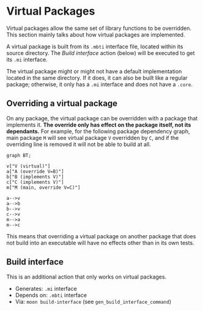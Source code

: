 # Virtual Packages

Virtual packages allow the same set of library functions to be overridden.
This section mainly talks about how virtual packages are implemented.

A virtual package is built from its `.mbti` interface file,
located within its source directory.
The _Build interface_ action (below) will be executed to get its `.mi` interface.

The virtual package might or might not have a default implementation located in the same directory.
If it does, it can also be built like a regular package;
otherwise, it only has a `.mi` interface and does not have a `.core`.

## Overriding a virtual package

On any package, the virtual package can be overridden with a package that implements it.
**The override only has effect on the package itself, not its dependants.**
For example, for the following package dependency graph,
main package `M` will see virtual package `V` overridden by `C`,
and if the overriding line is removed it will not be able to build at all.

```mermaid
graph BT;

v["V (virtual)"]
a["A (override V=B)"]
b["B (implements V)"]
c["C (implements V)"]
m["M (main, override V=C)"]

a-->v
a-->b
b-->v
c-->v
m-->a
m-->c
```

This means that overriding a virtual package on another package that does not build into an executable
will have no effects other than in its own tests.

## Build interface

This is an additional action that only works on virtual packages.

- Generates: `.mi` interface
- Depends on: `.mbti` interface
- Via: `moon build-interface` (see `gen_build_interface_command`)
